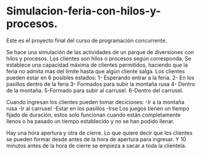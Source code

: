 # Simulacion-feria-con-hilos-y-procesos.
Este es el proyecto final del curso de programación concurrente.

Se hace una simulación de las actividades de un parque de diversiones con hilos y procesos. 
Los clientes son hilos o procesos según corresponda. 
Se establece una capacidad máxima de clientes permitidos, haciendo que la feria no admita más del límite hasta que algún cliente salga.
Los clientes pueden estar en 6 posibles estados:
	1- Esperando entrar a la feria.
	2- En los pasillos dentro de la feria 
	3- Formados para subir la montaña rusa 
	4- Dentro de la montaña. 
	5-Formado para subir al carrusel.
	6-Dentro del carrusel.

Cuando ingresan los clientes pueden tomar deciciones:
	-Ir a la montaña rusa
	-Ir al carrusel
	-Estar en los pasillos
	-Irse
Los juegos tienen un tiempo fijado de duración, estos solo funcionan cuando están completamente llenos o ha pasado un tiempo establecido y no se han podido llenar. 

Hay una hora apertura y otra de cierre. Lo que quiere decir que los clientes se pueden formar desde antes de la hora de apertura para ingresar. Y 10 minutos antes de la hora de cierre se empieza a sacar a toda la clientela.
